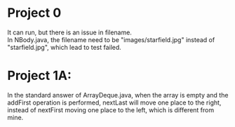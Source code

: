 # Project 0
It can run, but there is an issue in filename.   
In NBody.java, the filename need to be "images/starfield.jpg" instead of "starfield.jpg", which lead to test failed.  

# Project 1A: 
In the standard answer of ArrayDeque.java, when the array is empty and the addFirst operation is performed, nextLast will move one place to the right, instead of nextFirst moving one place to the left, which is different from mine.

